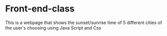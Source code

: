 # Front-end-class

This is a webpage that shows the sunset/sunrise time of 5 different cities of the user's choosing using Java Script and Css
